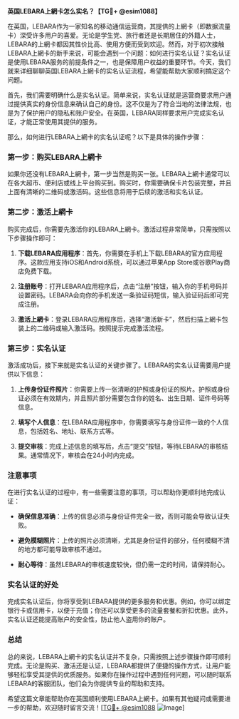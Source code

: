 **英国LEBARA上網卡怎么实名？【TG💪+ @esim1088】**

在英国，LEBARA作为一家知名的移动通信运营商，其提供的上網卡（即数据流量卡）深受许多用户的喜爱。无论是学生党、旅行者还是长期居住的外籍人士，LEBARA的上網卡都因其性价比高、使用方便而受到欢迎。然而，对于初次接触LEBARA上網卡的新手来说，可能会遇到一个问题：如何进行实名认证？实名认证是使用LEBARA服务的前提条件之一，也是保障用户权益的重要环节。今天，我们就来详细聊聊英国LEBARA上網卡的实名认证流程，希望能帮助大家顺利搞定这个问题。

首先，我们需要明确什么是实名认证。简单来说，实名认证就是运营商要求用户通过提供真实的身份信息来确认自己的身份。这不仅是为了符合当地的法律法规，也是为了保护用户的隐私和账户安全。在英国，LEBARA同样要求用户完成实名认证，才能正常使用其提供的服务。

那么，如何进行LEBARA上網卡的实名认证呢？以下是具体的操作步骤：

### 第一步：购买LEBARA上網卡

如果你还没有LEBARA上網卡，第一步当然是购买一张。LEBARA上網卡通常可以在各大超市、便利店或线上平台购买到。购买时，你需要确保卡片包装完整，并且上面有清晰的二维码或激活码。这些信息将用于后续的激活和实名认证。

### 第二步：激活上網卡

购买完成后，你需要先激活你的LEBARA上網卡。激活过程非常简单，只需按照以下步骤操作即可：

1. **下载LEBARA应用程序**：首先，你需要在手机上下载LEBARA的官方应用程序。这款应用支持iOS和Android系统，可以通过苹果App Store或谷歌Play商店免费下载。
   
2. **注册账号**：打开LEBARA应用程序后，点击“注册”按钮，输入你的手机号码并设置密码。LEBARA会向你的手机发送一条验证码短信，输入验证码后即可完成注册。

3. **激活上網卡**：登录LEBARA应用程序后，选择“激活新卡”，然后扫描上網卡包装上的二维码或输入激活码。按照提示完成激活流程。

### 第三步：实名认证

激活成功后，接下来就是实名认证的关键步骤了。LEBARA的实名认证需要用户提供以下信息：

1. **上传身份证件照片**：你需要上传一张清晰的护照或身份证的照片。护照或身份证必须在有效期内，并且照片部分需要包含你的姓名、出生日期、证件号码等信息。

2. **填写个人信息**：在LEBARA应用程序中，你需要填写与身份证件一致的个人信息，包括姓名、地址、联系方式等。

3. **提交审核**：完成上述信息的填写后，点击“提交”按钮，等待LEBARA的审核结果。通常情况下，审核会在24小时内完成。

### 注意事项

在进行实名认证的过程中，有一些需要注意的事项，可以帮助你更顺利地完成认证：

- **确保信息准确**：上传的信息必须与身份证件完全一致，否则可能会导致认证失败。
  
- **避免模糊照片**：上传的照片必须清晰，尤其是身份证件的部分，任何模糊不清的地方都可能导致审核不通过。

- **耐心等待**：虽然LEBARA的审核速度较快，但仍需一定的时间，请保持耐心。

### 实名认证的好处

完成实名认证后，你将享受到LEBARA提供的更多服务和优惠。例如，你可以绑定银行卡或信用卡，以便于充值；你还可以享受更多的流量套餐和折扣优惠。此外，实名认证还能提高账户的安全性，防止他人盗用你的账户。

### 总结

总的来说，LEBARA上網卡的实名认证并不复杂，只需按照上述步骤操作即可顺利完成。无论是购买、激活还是认证，LEBARA都提供了便捷的操作方式，让用户能够轻松享受其提供的优质服务。如果你在操作过程中遇到任何问题，可以随时联系LEBARA的客服团队，他们会为你提供专业的帮助和支持。

希望这篇文章能帮助你在英国顺利使用LEBARA上網卡。如果有其他疑问或需要进一步的帮助，欢迎随时留言交流！[[TG💪+ @esim1088](https://t.me/s/esim1088) ![Image](https://i.postimg.cc/4NQfJmqS/Snipaste-2025-05-13-00-14-12.png)]